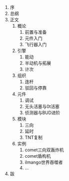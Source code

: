 1. 序
2. 总纲
3. 正文
	1. 概论
		1. 前置与准备
		2. 元件入门
		3. 飞行器入门
	2. 引擎
		1. 能动
		2. 半动机与拓展
		3. 计次
	3. 组织
		1. 连杆
		2. 驳回与停靠
	4. 元件
		1. 调试
		2. 无头活塞与0t活塞
		3. 侦测器与BUD进阶
	5. 模块
		1. 三向
		2. 延时
		3. TNT复制
	6. 实例
		1. comet三向双轰炸机
		2. comet盾构机
		3. ilmango世界吞噬者
		4. ...
4. 跋